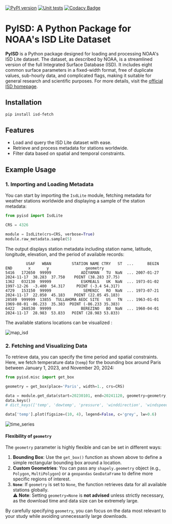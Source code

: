 [![PyPI version](https://badge.fury.io/py/isd-fetch.svg)](https://badge.fury.io/py/isd-fetch)
[![Unit tests](https://github.com/CyrilJl/isd-fetch/actions/workflows/pytest.yml/badge.svg)](https://github.com/CyrilJl/isd-fetch/actions/workflows/pytest.yml)
[![Codacy Badge](https://app.codacy.com/project/badge/Grade/cdc692322be649cea8b8b6760bfb333e)](https://app.codacy.com/gh/CyrilJl/isd-fetch/dashboard?utm_source=gh&utm_medium=referral&utm_content=&utm_campaign=Badge_grade)

# PyISD: A Python Package for NOAA's ISD Lite Dataset

**PyISD** is a Python package designed for loading and processing NOAA's ISD Lite dataset. The dataset, as described by NOAA, is a streamlined version of the full Integrated Surface Database (ISD). It includes eight common surface parameters in a fixed-width format, free of duplicate values, sub-hourly data, and complicated flags, making it suitable for general research and scientific purposes. For more details, visit the [official ISD homepage](https://www.ncei.noaa.gov/products/land-based-station/integrated-surface-database).

## Installation
```bash
pip install isd-fetch
```

## **Features**
- Load and query the ISD Lite dataset with ease.
- Retrieve and process metadata for stations worldwide.
- Filter data based on spatial and temporal constraints.

## **Example Usage**

### **1. Importing and Loading Metadata**
You can start by importing the `IsdLite` module, fetching metadata for weather stations worldwide and displaying a sample of the station metadata:

```python
from pyisd import IsdLite

CRS = 4326

module = IsdLite(crs=CRS, verbose=True)
module.raw_metadata.sample(5)
```

The output displays station metadata including station name, latitude, longitude, elevation, and the period of available records:

```
         USAF   WBAN         STATION NAME CTRY   ST  ...      BEGIN        END       x       y                geometry
5416   172650  99999             ADIYAMAN   TU  NaN  ... 2007-01-27 2024-11-17  38.283  37.750    POINT (38.283 37.75)
1362   032130  99999             ESKMEALS   UK  NaN  ... 1973-01-02 1997-12-26  -3.400  54.317     POINT (-3.4 54.317)
4729   153150  99999              SEMENIC   RO  NaN  ... 1973-07-21 2024-11-17  22.050  45.183    POINT (22.05 45.183)
28589  999999  13855  TULLAHOMA AEDC SITE   US   TN  ... 1963-01-01 1969-08-01 -86.233  35.383  POINT (-86.233 35.383)
6422   268530  99999             BEREZINO   BO  NaN  ... 1960-04-01 2024-11-17  28.983  53.833   POINT (28.983 53.833)
```

The available stations locations can be visualized :

![map_isd](https://github.com/CyrilJl/pyisd/blob/main/assets/noaa_isd_locations.png?raw=true)

### **2. Fetching and Visualizing Data**
To retrieve data, you can specify the time period and spatial constraints. Here, we fetch temperature data (`temp`) for the bounding box around Paris between January 1, 2023, and November 20, 2024:

```python
from pyisd.misc import get_box

geometry = get_box(place='Paris', width=1., crs=CRS)

data = module.get_data(start=20230101, end=20241120, geometry=geometry, organize_by='field')
data.keys()
# dict_keys(['temp', 'dewtemp', 'pressure', 'winddirection', 'windspeed', 'skycoverage', 'precipitation-1h', 'precipitation-6h'])

data['temp'].plot(figsize=(10, 4), legend=False, c='grey', lw=0.6)
```

![time_series](https://github.com/CyrilJl/pyisd/blob/main/assets/temp_time_series.png?raw=true)

#### **Flexibility of `geometry`**
The `geometry` parameter is highly flexible and can be set in different ways:

1. **Bounding Box**: Use the `get_box()` function as shown above to define a simple rectangular bounding box around a location.
2. **Custom Geometries**: You can pass any `shapely.geometry` object (e.g., `Polygon`, `MultiPolygon`) or a `geopandas` `GeoDataFrame` to define more specific regions of interest.
3. **`None`**: If `geometry` is set to `None`, the function retrieves data for all available stations globally.  
   ⚠️ **Note**: Setting `geometry=None` is **not advised** unless strictly necessary, as the download time and data size can be extremely large.

By carefully specifying `geometry`, you can focus on the data most relevant to your study while avoiding unnecessarily large downloads.
